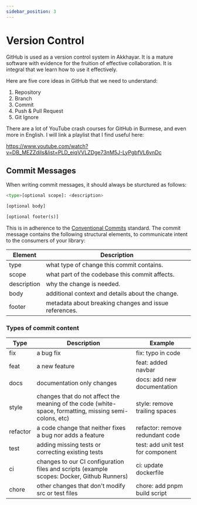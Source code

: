 ```yaml
---
sidebar_position: 3
---
```


# Version Control

GitHub is used as a version control system in Akkhayar. It is a mature software with evidence for the fruition of effective collaboration. It is integral that we learn how to use it effectively. 

Here are five core ideas in GitHub that we need to understand:
1. Repository
2. Branch
3. Commit
4. Push & Pull Request
5. Git Ignore

There are a lot of YouTube crash courses for GitHub in Burmese, and even more in English. 
I will link a playlist that I find useful here:

https://www.youtube.com/watch?v=DB_MEZZdiIs&list=PLD_eiqVVLZDge73nM5J-LyPgbfVL6vnDc


## Commit Messages
When writing commit messages, it should always be sturctured as follows:

```py
<type>[optional scope]: <description>

[optional body]

[optional footer(s)]
```

This is in adherence to the [Conventional Commits](https://www.conventionalcommits.org/en/v1.0.0/) standard.
The commit message contains the following structural elements, to communicate intent to the consumers of your library:


| Element | Description |
| ------- | ----------- |
| type    | what type of change this commit contains. |
| scope   | what part of the codebase this commit affects. |
| description | why the change is needed. |
| body    | additional context and details about the change. |
| footer  | metadata about breaking changes and issue references. |

### Types of commit content

| Type | Description | Example |
| ---- | ----------- | ------- |
| fix | a bug fix | fix: typo in code |
| feat | a new feature | feat: added navbar |
| docs | documentation only changes | docs: add new documentation |
| style | changes that do not affect the meaning of the code (white-space, formatting, missing semi-colons, etc) | style: remove trailing spaces |
| refactor | a code change that neither fixes a bug nor adds a feature | refactor: remove redundant code |
| test | adding missing tests or correcting existing tests | test: add unit test for component |
| ci | changes to our CI configuration files and scripts (example scopes: Docker, Github Runners) | ci: update dockerfile |
| chore | other changes that don't modify src or test files | chore: add pnpm build script |
